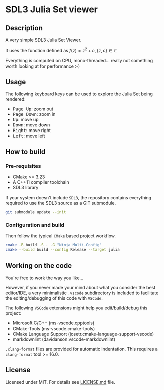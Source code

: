 # SDL3 Julia Set viewer

## Description

A very simple SDL3 Julia Set Viewer.

It uses the function defined as $f(z) = z^{2} + c, \{z, c\}  \in \mathbb{C}$

Everything is computed on CPU, mono-threaded... really not something worth looking at for performance :-)

## Usage

The following keyboard keys can be used to explore the Julia Set being rendered:

- <kbd>Page Up</kbd>: zoom out
- <kbd>Page Down</kbd>: zoom in
- <kbd>Up</kbd>: move up
- <kbd>Down</kbd>: move down
- <kbd>Right</kbd>: move right
- <kbd>Left</kbd>: move left

## How to build

### Pre-requisites

- CMake >= 3.23
- A C++11 compiler toolchain
- SDL3 library

If your system doesn't include `SDL3`, the repository contains everything required
to use the SDL3 source as a GIT submodule.

```bash
git submodule update --init
```

### Configuration and build

Then follow the typical `CMake` based project workflow.

```bash
cmake -B build -S . -G "Ninja Multi-Config"
cmake --build build --config Release --target julia
```

## Working on the code

You're free to work the way you like...

However, if you never made your mind about what you consider the best
editor/IDE, a very minimalistic `.vscode` subdirectory is included to
facilitate the editing/debugging of this code with `VSCode`.

The following `VSCode` extensions might help you edit/build/debug this project:

- Microsoft C/C++ (ms-vscode.cpptools)
- CMake-Tools (ms-vscode.cmake-tools)
- CMake Language Support (josetr.cmake-language-support-vscode)
- markdownlint (davidanson.vscode-markdownlint)

`.clang-format` files are provided for automatic indentation. This requires
a `clang-format` tool >= 16.0.

## License

Licensed under MIT. For details see [LICENSE.md](./LICENSE.md) file.
